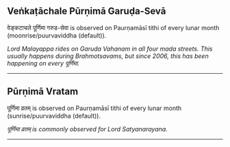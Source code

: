 ## Veṅkaṭāchale Pūrṇimā Garuḍa-Sevā
वेङ्कटाचले पूर्णिमा गरुड-सेवा is observed on Paurṇamāsī tithi of every lunar month (moonrise/puurvaviddha (default)).

_Lord Malayappa rides on Garuda Vahanam in all four mada streets. This usually happens during Brahmotsavams, but since 2006, this has been happening on every पूर्णिमा._

---
## Pūrṇimā Vratam
पूर्णिमा व्रतम् is observed on Paurṇamāsī tithi of every lunar month (sunrise/puurvaviddha (default)).

_पूर्णिमा व्रतम् is commonly observed for Lord Satyanarayana._

---
